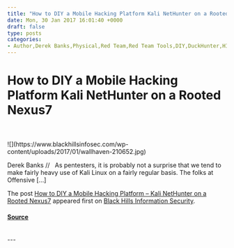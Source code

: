 ```yaml
---
title: "How to DIY a Mobile Hacking Platform Kali NetHunter on a Rooted Nexus7"
date: Mon, 30 Jan 2017 16:01:40 +0000
draft: false
type: posts
categories: 
- Author,Derek Banks,Physical,Red Team,Red Team Tools,DIY,DuckHunter,HID attack,KALI,Kali Linux,Kali NetHunter,mobile hacking platform,Mobile Pentesting Platform,Nexus7,Rooted Nexus7
---
```

# How to DIY a Mobile Hacking Platform Kali NetHunter on a Rooted Nexus7

<br/>

<br/>
![](https://www.blackhillsinfosec.com/wp-content/uploads/2017/01/wallhaven-210652.jpg)

Derek Banks //   As pentesters, it is probably not a surprise that we tend to make fairly heavy use of Kali Linux on a fairly regular basis. The folks at Offensive \[…\]

The post [How to DIY a Mobile Hacking Platform – Kali NetHunter on a Rooted Nexus7](https://www.blackhillsinfosec.com/diy-mobile-hacking-platform-kali-nethunter-rooted-nexus7/) appeared first on [Black Hills Information Security](https://www.blackhillsinfosec.com).

#### [Source](https://www.blackhillsinfosec.com/diy-mobile-hacking-platform-kali-nethunter-rooted-nexus7/)

<br/>
---
